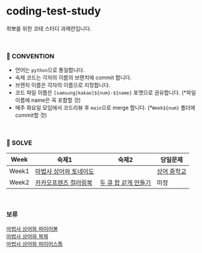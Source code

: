 # coding-test-study
취뽀를 위한 코테 스터디 과제란입니다.

<br/>

### 🍃 CONVENTION
- 언어는 `python`으로 통일합니다.
- 숙제 코드는 각자의 이름의 브랜치에 commit 합니다.
- 브랜치 이름은 각자의 이름으로 지정합니다.
- 코드 파일 이름은 `[samsung|kakao]${num}-${name}` 포맷으로 권유합니다. (*파일 이름에 name은 꼭 포함할 것)
- 매주 화요일 모임에서 코드리뷰 후 `main`으로 merge 합니다. (*`Week${num}` 폴더에 commit할 것)

<br/>

### 📖 SOLVE
|Week|숙제1|숙제2|당일문제|
|------|---|---|---|
|Week1|[마법사 상어와 토네이도](https://www.acmicpc.net/problem/20057)||[상어 중학교](https://www.acmicpc.net/problem/21609)|
|Week2|[카카오프렌즈 컬러링북](https://school.programmers.co.kr/learn/courses/30/lessons/1829)|[두 큐 합 같게 만들기](https://school.programmers.co.kr/learn/courses/30/lessons/118667)|미정|

<br/>

### 보류
[마법사 상어와 파이어볼](https://www.acmicpc.net/problem/20056) <br/>
[마법사 상어와 복제](https://www.acmicpc.net/problem/23290) <br/>
[마법사 상어와 파이어스톰](https://www.acmicpc.net/problem/20058) <br/>

